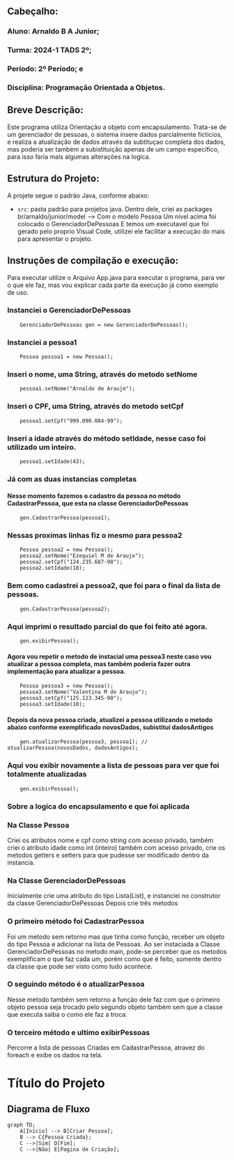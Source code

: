 ## Cabeçalho:
### Aluno: Arnaldo B A Junior; 
### Turma: 2024-1 TADS 2º;
### Período: 2º Período; e 
### Disciplina: Programação Orientada a Objetos.

## Breve Descrição:

Este programa utiliza Orientação a objeto com encapsulamento. 
Trata-se de um gerenciador de pessoas, o sistema insere dados parcialmente ficticios, e realiza a atualização de dados através da subtituçao completa dos dados, mas poderia ser também a subistituição apenas de um campo especifico, para isso faria mais algumas alterações na logica.

## Estrutura do Projeto:

A projete segue o padrão Java, conforme abaixo:

- `src`: pasta padrão para projetos java. 
Dentro dele, criei as packages br/arnaldo/junior/model --> Com o modelo Pessoa
Um nível acima foi colocado o GerenciadorDePessoas
E temos um executavel que foi gerado pelo proprio Visual Code, utilizei ele facilitar a execução do mais para apresentar o projeto.

## Instruções de compilação e execução:

Para executar utilize o Arquivo App.java para executar o programa, para ver o que ele faz, mas vou explicar cada parte da execução já como exemplo de uso.
  
  ### Instanciei o GerenciadorDePessoas
        GerenciadorDePessoas gen = new GerenciadorDePessoas();
  ### Instanciei a pessoa1
        Pessoa pessoa1 = new Pessoa();
  ### Inseri o nome, uma String, através do metodo setNome
        pessoa1.setNome("Arnaldo de Araujo");
  ### Inseri o CPF, uma String, através do metodo setCpf
        pessoa1.setCpf("999.090.084-99");
  ### Inseri a idade através do método setIdade, nesse caso foi utilizado um inteiro.
        pessoa1.setIdade(43);
  ### Já com as duas instancias completas
  #### Nesse momento fazemos o cadastro da pessoa no método CadastrarPessoa, que esta na classe GerenciadorDePessoas       
        gen.CadastrarPessoa(pessoa1);

  ### Nessas proximas linhas fiz o mesmo para pessoa2      
        Pessoa pessoa2 = new Pessoa();
        pessoa2.setNome("Ezequiel M de Araujo");
        pessoa2.setCpf("124.235.687-98");
        pessoa2.setIdade(18);
  ### Bem como cadastrei a pessoa2, que foi para o final da lista de pessoas.
        gen.CadastrarPessoa(pessoa2);
  ### Aqui imprimi o resultado parcial do que foi feito até agora.
        gen.exibirPessoa();
  #### Agora vou repetir o metodo de instacial uma pessoa3 neste caso vou atualizar a pessoa completa, mas também poderia fazer outra implementação para atualizar a pessoa.
        Pessoa pessoa3 = new Pessoa();
        pessoa3.setNome("Valentina M de Araujo");
        pessoa3.setCpf("125.123.345-90");
        pessoa3.setIdade(10);
 #### Depois da nova pessoa criada, atualizei a pessoa utilizando o metodo abaixo conforme exemplificado novosDados, subistitui dadosAntigos
        gen.atualizarPessoa(pessoa3, pessoa1); // atualizarPessoa(novosDados, dadosAntigos);
 ### Aqui vou exibir novamente a lista de pessoas para ver que foi totalmente atualizadas
        gen.exibirPessoa();

 ### Sobre a logica do encapsulamento e que foi aplicada

 ### Na Classe Pessoa
 Criei os atributos nome e cpf como string com acesso privado, também criei o atributo idade como int (inteiro) também com acesso privado, crie os metodos getters e setters para que pudesse ser modificado dentro da instancia.
 ### Na Classe GerenciadorDePessoas
 Inicialmente crie uma atributo do tipo Lista(List), e instanciei no construtor da classe GerenciadorDePessoas
 Depois crie três metodos
 ### O primeiro método foi CadastrarPessoa
 Foi um metodo sem retorno mas que tinha como função, receber um objeto do tipo Pessoa e adicionar na lista de Pessoas.
 Ao ser instaciada a Classe GerenciadorDePessoas no metodo main, pode-se perceber que os metodos exemplificam o que faz cada um, porém como que é feito, somente dentro da classe que pode ser visto como tudo acontece.
### O seguindo método é o atualizarPessoa
Nesse metodo também sem retorno a função dele faz com que o primeiro objeto pessoa seja trocado pelo segundo objeto também sem que a classe que executa saiba o como ele faz a troca. 

### O terceiro método e ultimo exibirPessoas
Percorre a lista de pessoas Criadas em CadastrarPessoa, atravez do foreach e exibe os dados na tela.


# Título do Projeto

## Diagrama de Fluxo

```mermaid
graph TD;
    A[Início] --> B[Criar Pessoa];
    B --> C{Pessoa Criada};
    C -->|Sim| D[Fim];
    C -->|Não| E[Pagina de Criação];

